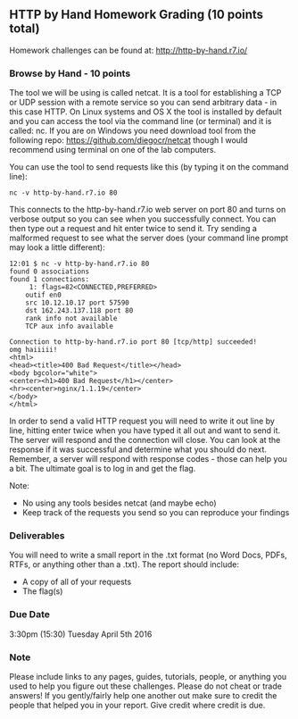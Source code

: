 ## HTTP by Hand Homework Grading (10 points total)
Homework challenges can be found at: http://http-by-hand.r7.io/

### Browse by Hand - 10 points
The tool we will be using is called netcat. It is a tool for establishing a TCP or UDP session with a remote service so you can send arbitrary data - in this case HTTP. On Linux systems and OS X the tool is installed by default and you can access the tool via the command line (or terminal) and it is called: nc. If you are on Windows you need download tool from the following repo: https://github.com/diegocr/netcat though I would recommend using terminal on one of the lab computers. 

You can use the tool to send requests like this (by typing it on the command line):

```
nc -v http-by-hand.r7.io 80
```

This connects to the http-by-hand.r7.io web server on port 80 and turns on verbose output so you can see when you successfully connect. You can then type out a request and hit enter twice to send it. Try sending a malformed request to see what the server does (your command line prompt may look a little different):

```
12:01 $ nc -v http-by-hand.r7.io 80
found 0 associations
found 1 connections:
     1:	flags=82<CONNECTED,PREFERRED>
	outif en0
	src 10.12.10.17 port 57590
	dst 162.243.137.118 port 80
	rank info not available
	TCP aux info available

Connection to http-by-hand.r7.io port 80 [tcp/http] succeeded!
omg haiiiii!
<html>
<head><title>400 Bad Request</title></head>
<body bgcolor="white">
<center><h1>400 Bad Request</h1></center>
<hr><center>nginx/1.1.19</center>
</body>
</html>
```


In order to send a valid HTTP request you will need to write it out line by line, hitting enter twice when you have typed it all out and want to send it. The server will respond and the connection will close. You can look at the response if it was successful and determine what you should do next. Remember, a server will respond with response codes - those can help you a bit. The ultimate goal is to log in and get the flag.

Note: 
- No using any tools besides netcat (and maybe echo)
- Keep track of the requests you send so you can reproduce your findings

### Deliverables
You will need to write a small report in the .txt format (no Word Docs, PDFs, RTFs, or anything other than a .txt). The report should include:

- A copy of all of your requests
- The flag(s)

### Due Date
3:30pm (15:30) Tuesday April 5th 2016

### Note
Please include links to any pages, guides, tutorials, people, or anything you used to help you figure out these challenges. Please do not cheat or trade answers! If you gently/fairly help one another out make sure to credit the people that helped you in your report. Give credit where credit is due.